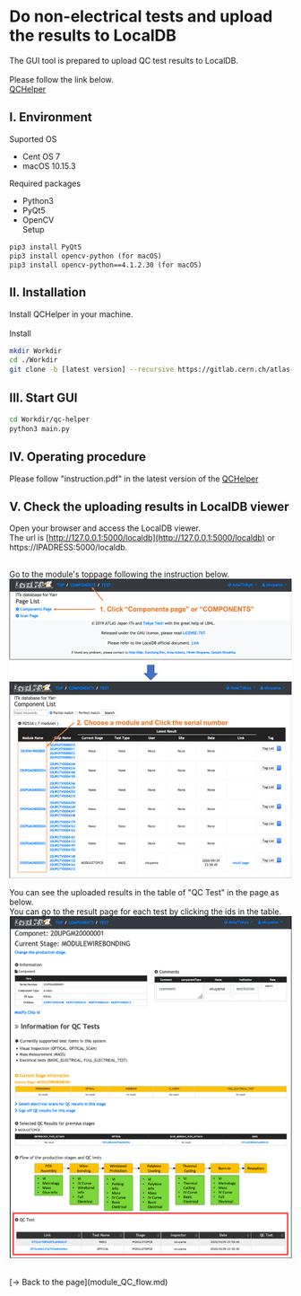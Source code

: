 # Do non-electrical tests and upload the results to LocalDB

The GUI tool is prepared to upload QC test results to LocalDB.<br>
<br>
Please follow the link below.<br>
[QCHelper](https://gitlab.cern.ch/atlas-itk/sw/db/pixels/qc-viz-tools-dev/qc-helper/-/tree/master)
<br>
## I. Environment
Suported OS<br>
* Cent OS 7<br>
* macOS 10.15.3<br>

Required packages<br>
* Python3<br>
* PyQt5<br>
* OpenCV<br>
Setup<br>
```
pip3 install PyQt5
pip3 install opencv-python (for macOS)
pip3 install opencv-python==4.1.2.30 (for macOS)
```
## II. Installation
Install QCHelper in your machine.<br>
<br>
Install<br>
```bash
mkdir Workdir
cd ./Workdir
git clone -b [latest version] --recursive https://gitlab.cern.ch/atlas-itk/sw/db/pixels/qc-viz-tools-dev/qc-helper.git
```
## III. Start GUI
```bash
cd Workdir/qc-helper
python3 main.py
```
## IV. Operating procedure
Please follow "instruction.pdf" in the latest version of the [QCHelper](https://gitlab.cern.ch/atlas-itk/sw/db/pixels/qc-viz-tools-dev/qc-helper/-/tree/master)

## V. Check the uploading results in LocalDB viewer
Open your browser and access the LocalDB viewer.<br>
The url is [http://127.0.0.1:5000/localdb](http://127.0.0.1:5000/localdb) or https://IPADRESS:5000/localdb.<br><br>

Go to the module's toppage following the instruction below.<br>
![Go_to_Module_Toppage](images/goto_module_toppage.png)<br>

You can see the uploaded results in the table of "QC Test" in the page as below.<br>
You can go to the result page for each test by clicking the ids in the table.<br>
![View_QC_Test](images/view_QC_test.png)<br>

<br>
[&rarr; Back to the page](module_QC_flow.md)
